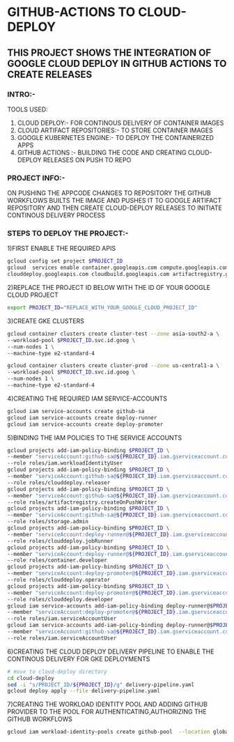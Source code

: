 # GITHUB-ACTIONS TO CLOUD-DEPLOY 
## THIS PROJECT SHOWS THE INTEGRATION OF GOOGLE CLOUD DEPLOY IN GITHUB ACTIONS TO CREATE RELEASES 

### INTRO:-

TOOLS USED:
      
1. CLOUD DEPLOY:- FOR CONTINOUS DELIVERY OF CONTAINER IMAGES
2. CLOUD ARTIFACT REPOSITORIES:- TO STORE CONTAINER IMAGES
3. GOOGLE KUBERNETES ENGINE:- TO DEPLOY THE CONTAINERIZED APPS 
4. GITHUB ACTIONS :- BUILDING THE CODE  AND CREATING CLOUD-DEPLOY RELEASES ON PUSH TO REPO 
    
    

###  PROJECT INFO:-
 ON PUSHING THE APPCODE CHANGES TO REPOSITORY  THE GITHUB WORKFLOWS BUILTS THE IMAGE AND PUSHES IT TO GOOGLE ARTIFACT REPOSITORY 
       AND THEN CREATE  CLOUD-DEPLOY RELEASES TO  INITIATE CONTINOUS DELIVERY
       PROCESS 
### STEPS TO DEPLOY THE PROJECT:-
1)FIRST ENABLE THE REQUIRED APIS 
    
 ```bash 
 gcloud config set project $PROJECT_ID
 gcloud  services enable container.googleapis.com compute.googleapis.com \
 clouddeploy.googleapis.com cloudbuild.googleapis.com artifactregistry.googleapis.com 
 ```
 2)REPLACE THE PROJECT ID BELOW WITH THE ID OF YOUR GOOGLE CLOUD PROJECT
 ```bash
 export PROJECT_ID="REPLACE_WITH_YOUR_GOOGLE_CLOUD_PROJECT_ID"
```
3)CREATE GKE CLUSTERS 
```bash
gcloud container clusters create cluster-test --zone asia-south2-a \
--workload-pool $PROJECT_ID.svc.id.goog \
--num-nodes 1 \
--machine-type e2-standard-4 

gcloud container clusters create cluster-prod --zone us-central1-a \
--workload-pool $PROJECT_ID.svc.id.goog \
--num-nodes 1 \
--machine-type e2-standard-4 
```
4)CREATING THE REQUIRED IAM SERVICE-ACCOUNTS 
```bash
gcloud iam service-accounts create github-sa
gcloud iam service-accounts create deploy-runner
gcloud iam service-accounts create deploy-promoter
```
5)BINDING THE IAM POLICIES TO THE SERVICE ACCOUNTS
```bash
gcloud projects add-iam-policy-binding $PROJECT_ID \
--member "serviceAccount:github-sa@${PROJECT_ID}.iam.gserviceaccount.com" \
--role roles/iam.workloadIdentityUser
gcloud projects add-iam-policy-binding $PROJECT_ID \
--member "serviceAccount:github-sa@${PROJECT_ID}.iam.gserviceaccount.com" \
--role roles/clouddeploy.releaser
gcloud projects add-iam-policy-binding $PROJECT_ID \
--member "serviceAccount:github-sa@${PROJECT_ID}.iam.gserviceaccount.com" \
--role roles/artifactregistry.createOnPushWriter
gcloud projects add-iam-policy-binding $PROJECT_ID \
--member "serviceAccount:github-sa@${PROJECT_ID}.iam.gserviceaccount.com" \
--role roles/storage.admin
gcloud projects add-iam-policy-binding $PROJECT_ID \
--member "serviceAccount:deploy-runner@${PROJECT_ID}.iam.gserviceaccount.com" \
--role roles/clouddeploy.jobRunner
gcloud projects add-iam-policy-binding $PROJECT_ID \
--member "serviceAccount:deploy-runner@${PROJECT_ID}.iam.gserviceaccount.com" \
--role roles/container.developer
gcloud projects add-iam-policy-binding $PROJECT_ID \
--member "serviceAccount:deploy-promoter@${PROJECT_ID}.iam.gserviceaccount.com" \
--role roles/clouddeploy.operator
gcloud projects add-iam-policy-binding $PROJECT_ID \
--member "serviceAccount:deploy-promoter@${PROJECT_ID}.iam.gserviceaccount.com" \
--role roles/clouddeploy.developer
gcloud iam service-accounts add-iam-policy-binding deploy-runner@$PROJECT_ID.iam.gserviceaccount.com \
--member "serviceAccount:deploy-promoter@${PROJECT_ID}.iam.gserviceaccount.com" \
--role roles/iam.serviceAccountUser
gcloud iam service-accounts add-iam-policy-binding deploy-runner@$PROJECT_ID.iam.gserviceaccount.com \
--member "serviceAccount:github-sa@${PROJECT_ID}.iam.gserviceaccount.com" \
--role roles/iam.serviceAccountUser

```
6)CREATING THE CLOUD DEPLOY DELIVERY PIPELINE TO ENABLE THE CONTINOUS DELIVERY FOR GKE DEPLOYMENTS
```bash
# move to cloud-deploy directory 
cd cloud-deploy 
sed -i "s/PROJECT_ID/${PROJECT_ID}/g" delivery-pipeline.yaml
gcloud deploy apply --file delivery-pipeline.yaml
```
7)CREATING THE WORKLOAD IDENTITY POOL AND ADDING GITHUB PROVIDER TO THE POOL FOR AUTHENTICATING,AUTHORIZING THE GITHUB WORKFLOWS
```bash
gcloud iam workload-identity-pools create github-pool  --location global --display-name  GITHUB-POOL
```